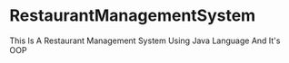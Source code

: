 # RestaurantManagementSystem
This Is A Restaurant Management System Using Java Language And It's OOP 

